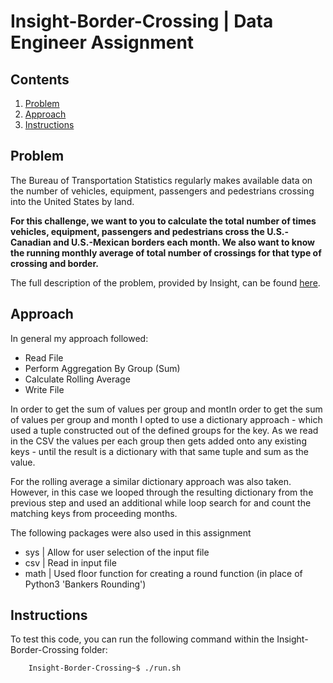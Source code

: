 # Insight-Border-Crossing | Data Engineer Assignment

## Contents
1. [Problem](README.md#problem)
1. [Approach](README.md#approach)
1. [Instructions](README.md#instructions)

## Problem
The Bureau of Transportation Statistics regularly makes available data on the number of vehicles, equipment, passengers and pedestrians crossing into the United States by land.

**For this challenge, we want to you to calculate the total number of times vehicles, equipment, passengers and pedestrians cross the U.S.-Canadian and U.S.-Mexican borders each month. We also want to know the running monthly average of total number of crossings for that type of crossing and border.**

The full description of the problem, provided by Insight, can be found [here](https://github.com/InsightDataScience/border-crossing-analysis).

## Approach
In general my approach followed:
- Read File
- Perform Aggregation By Group (Sum)
- Calculate Rolling Average
- Write File

In order to get the sum of values per group and montIn order to get the sum of values per group and month I opted to use a dictionary approach - which used a tuple constructed out of the defined groups for the key. As we read in the CSV the values per each group then gets added onto any existing keys - until the result is a dictionary with that same tuple and sum as the value.

For the rolling average a similar dictionary approach was also taken. However, in this case we looped through the resulting dictionary from the previous step and used an additional while loop search for and count the matching keys from proceeding months.

The following packages were also used in this assignment
- sys  | Allow for user selection of the input file  
- csv  | Read in input file
- math | Used floor function for creating a round function (in place of Python3 'Bankers Rounding')

## Instructions
To test this code, you can run the following command within the Insight-Border-Crossing folder:
```
    Insight-Border-Crossing~$ ./run.sh
```

